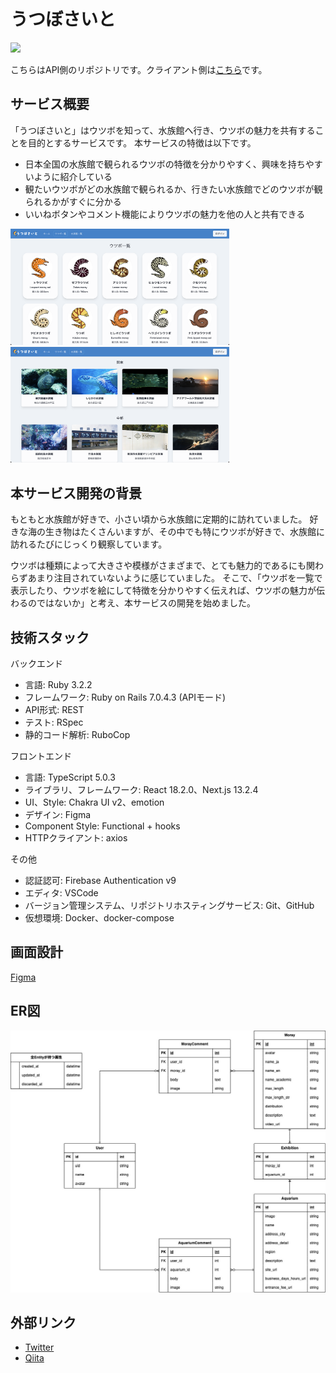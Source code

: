 # うつぼさいと

<img src="https://github.com/Utsubo256/image-storage/blob/main/utsubo-site/readme/lp.png?raw=true">

こちらはAPI側のリポジトリです。クライアント側は[こちら](https://github.com/Utsubo256/utsubo-site-client)です。

## サービス概要

「うつぼさいと」はウツボを知って、水族館へ行き、ウツボの魅力を共有することを目的とするサービスです。
本サービスの特徴は以下です。

- 日本全国の水族館で観られるウツボの特徴を分かりやすく、興味を持ちやすいように紹介している
- 観たいウツボがどの水族館で観られるか、行きたい水族館でどのウツボが観られるかがすぐに分かる
- いいねボタンやコメント機能によりウツボの魅力を他の人と共有できる

<img src="https://github.com/Utsubo256/image-storage/blob/main/utsubo-site/readme/morays.png?raw=true" width="350"> <img src="https://github.com/Utsubo256/image-storage/blob/main/utsubo-site/readme/aquaria.png?raw=true" width="350">

## 本サービス開発の背景

もともと水族館が好きで、小さい頃から水族館に定期的に訪れていました。
好きな海の生き物はたくさんいますが、その中でも特にウツボが好きで、水族館に訪れるたびにじっくり観察しています。

ウツボは種類によって大きさや模様がさまざまで、とても魅力的であるにも関わらずあまり注目されていないように感じていました。
そこで、「ウツボを一覧で表示したり、ウツボを絵にして特徴を分かりやすく伝えれば、ウツボの魅力が伝わるのではないか」と考え、本サービスの開発を始めました。

## 技術スタック

バックエンド
- 言語: Ruby 3.2.2
- フレームワーク: Ruby on Rails 7.0.4.3 (APIモード)
- API形式: REST
- テスト: RSpec
- 静的コード解析: RuboCop

フロントエンド
- 言語: TypeScript 5.0.3
- ライブラリ、フレームワーク: React 18.2.0、Next.js 13.2.4
- UI、Style: Chakra UI v2、emotion
- デザイン: Figma
- Component Style: Functional + hooks
- HTTPクライアント: axios

その他
- 認証認可: Firebase Authentication v9
- エディタ: VSCode
- バージョン管理システム、リポジトリホスティングサービス: Git、GitHub
- 仮想環境: Docker、docker-compose

## 画面設計

[Figma](https://www.figma.com/file/4ZPo7Qanlr5IXEPVTS8fs8/Utsubo-site?type=design&node-id=0-1&t=uvE21rQIoQp0aGY8-0)

## ER図
<img src="https://github.com/Utsubo256/image-storage/blob/main/utsubo-site/readme/ERD.jpg?raw=true">

## 外部リンク
- [Twitter](https://twitter.com/Utsubo256)
- [Qiita](https://qiita.com/Utsubo)

